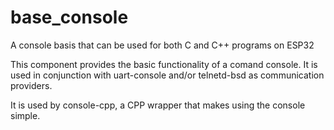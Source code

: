 # base_console
A console basis that can be used for both C and C++ programs on ESP32

This component provides the basic functionality of a comand console. It is used in conjunction with uart-console and/or telnetd-bsd as communication providers.

It is used by console-cpp, a CPP wrapper that makes using the console simple.
